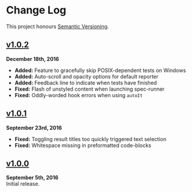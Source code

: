 Change Log
==========

This project honours [Semantic Versioning](http://semver.org/).


[v1.0.2]
------------------------------------------------------------------------
**December 18th, 2016**  
* **Added:** Feature to gracefully skip POSIX-dependent tests on Windows
* **Added:** Auto-scroll and opacity options for default reporter
* **Added:** Feedback line to indicate when tests have finished
* **Fixed:** Flash of unstyled content when launching spec-runner
* **Fixed:** Oddly-worded hook errors when using `autoIt`


[v1.0.1]
------------------------------------------------------------------------
**September 23rd, 2016**  
* **Fixed:** Toggling result titles too quickly triggered text selection
* **Fixed:** Whitespace missing in preformatted code-blocks



[v1.0.0]
------------------------------------------------------------------------
**September 5th, 2016**  
Initial release.


[Referenced links]:_____________________________________________________
[Unpublished]: ../../compare/v1.0.2...HEAD
[v1.0.2]: https://github.com/Alhadis/Atom-Mocha/releases/tag/v1.0.2
[v1.0.1]: https://github.com/Alhadis/Atom-Mocha/releases/tag/v1.0.1
[v1.0.0]: https://github.com/Alhadis/Atom-Mocha/releases/tag/v1.0.0
